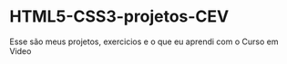 # HTML5-CSS3-projetos-CEV
 Esse são meus projetos, exercicios e o que eu aprendi com o Curso em Video
